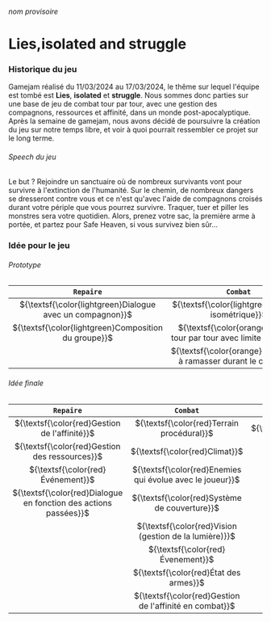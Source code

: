 ###### nom provisoire
Lies,isolated and struggle
======

### Historique du jeu
Gamejam réalisé du 11/03/2024 au 17/03/2024, le thême sur lequel l'équipe est tombé est **Lies**, **isolated** et **struggle**. Nous sommes donc parties sur une base de jeu de combat tour par tour, avec une gestion des compagnons, ressources et affinité, dans un monde post-apocalyptique. Après la semaine de gamejam, nous avons décidé de poursuivre la création du jeu sur notre temps libre, et voir à quoi pourrait ressembler ce projet sur le long terme.

###### Speech du jeu
Le but ? Rejoindre un sanctuaire où de nombreux survivants vont pour survivre à l'extinction de l'humanité. Sur le chemin, de nombreux dangers se dresseront contre vous et ce n'est qu'avec l'aide de compagnons croisés durant votre périple que vous pourrez survivre. Traquer, tuer et piller les monstres sera votre quotidien. Alors, prenez votre sac, la première arme à portée, et partez pour Safe Heaven, si vous survivez bien sûr...

### Idée pour le jeu
###### Prototype 
|                        `Repaire`                          |                           `Combat`                                |                      `Niveaux`                     |
| :-------------------------------------------------------: | :---------------------------------------------------------------: | :-------------------------------------------------:|
| ${\textsf{\color{lightgreen}Dialogue avec un compagnon}}$ | ${\textsf{\color{lightgreen}Tilemap isométrique}}$                | ${\textsf{\color{lightgreen}Difficulté linéaire}}$ |
| ${\textsf{\color{lightgreen}Composition du groupe}}$      | ${\textsf{\color{orange}Combat tour par tour avec limite de tours}}$ | ${\textsf{\color{lightgreen}Pas d'embranchement}}$ |
|                                                           | ${\textsf{\color{orange}Ressources à ramasser durant le combat}}$    |                                                    |

###### Idée finale

|                            `Repaire`                             |                          `Combat`                         |                     `Niveaux`                  |
| :--------------------------------------------------------------: | :-------------------------------------------------------: | :--------------------------------------------: |
| ${\textsf{\color{red}Gestion de l'affinité}}$                    | ${\textsf{\color{red}Terrain procédural}}$                | ${\textsf{\color{red}Embranchement}}$          |
| ${\textsf{\color{red}Gestion des ressources}}$                   | ${\textsf{\color{red}Climat}}$                            | ${\textsf{\color{red}Choix de la difficulté}}$ |
| ${\textsf{\color{red}Événement}}$                                | ${\textsf{\color{red}Enemies qui évolue avec le joueur}}$ |                                                |
| ${\textsf{\color{red}Dialogue en fonction des actions passées}}$ | ${\textsf{\color{red}Système de couverture}}$             |                                                |
|                                                                  | ${\textsf{\color{red}Vision (gestion de la lumière)}}$    |                                                |
|                                                                  | ${\textsf{\color{red}Évenement}}$                         |                                                |
|                                                                  | ${\textsf{\color{red}État des armes}}$                    |                                                |
|                                                                  | ${\textsf{\color{red}Gestion de l'affinité en combat}}$   |                                                |
